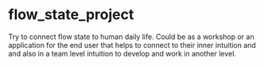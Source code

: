 # flow_state_project
Try to connect flow state to human daily life. Could be as a workshop or an application for the end user that helps to connect to their inner intuition and and also in a team level intuition to develop and work in another level. 
